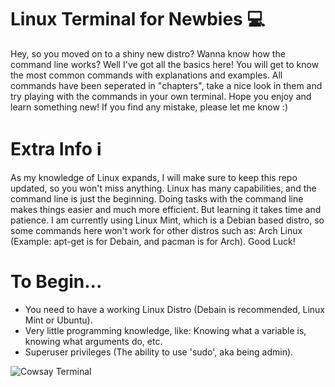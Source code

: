 # Linux Terminal for Newbies 💻
Hey, so you moved on to a shiny new distro? Wanna know how the command line works? Well I've got all the basics here! You will get to know the most common commands with explanations and examples. All commands have been seperated in "chapters", take a nice look in them and try playing with the commands in your own terminal. Hope you enjoy and learn something new! If you find any mistake, please let me know :)

# Extra Info ℹ
As my knowledge of Linux expands, I will make sure to keep this repo updated, so you won't miss anything. Linux has many capabilities, and the command line is just the beginning. Doing tasks with the command line makes things easier and much more efficient. But learning it takes time and patience. I am currently using Linux Mint, which is a Debian based distro, so some commands here won't work for other distros such as: Arch Linux (Example: apt-get is for Debain, and pacman is for Arch). Good Luck!

# To Begin...
- You need to have a working Linux Distro (Debain is recommended, Linux Mint or Ubuntu).
- Very little programming knowledge, like: Knowing what a variable is, knowing what arguments do, etc.
- Superuser privileges (The ability to use 'sudo', aka being admin).

![Cowsay Terminal](https://user-images.githubusercontent.com/85440857/181916453-18a15e76-b207-4195-9252-537f81466988.png)
